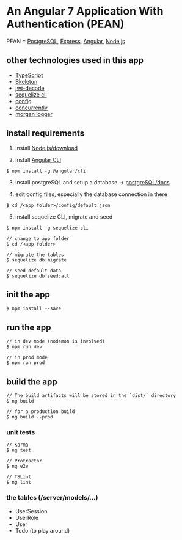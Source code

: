 # An Angular 7 Application With Authentication (PEAN)
PEAN = [PostgreSQL](https://www.postgresql.org), [Express](https://expressjs.com), [Angular](https://angular.io), [Node.js](https://nodejs.org)

## other technologies used in this app
- [TypeScript](https://www.typescriptlang.org)
- [Skeleton](http://getskeleton.com)
- [jwt-decode](https://www.npmjs.com/package/jwt-decode)
- [sequelize cli](https://github.com/sequelize/cli)
- [config](https://www.npmjs.com/package/config)
- [concurrently](https://www.npmjs.com/package/concurrently)
- [morgan logger](https://github.com/expressjs/morgan)

## install requirements
1. install [Node.js/download](https://nodejs.org/en/download/)

2. install [Angular CLI](https://cli.angular.io/)
```
$ npm install -g @angular/cli
```

3. install postgreSQL and setup a database -> [postgreSQL/docs](https://www.postgresql.org/docs/manuals/archive/)

4. edit config files, especially the database connection in there
```
$ cd /<app folder>/config/default.json
```

5. install sequelize CLI, migrate and seed
```
$ npm install -g sequelize-cli

// change to app folder
$ cd /<app folder>

// migrate the tables
$ sequelize db:migrate

// seed default data
$ sequelize db:seed:all
```

## init the app
```
$ npm install --save
```

## run the app
```
// in dev mode (nodemon is involved)
$ npm run dev

// in prod mode
$ npm run prod
```

## build the app
```
// The build artifacts will be stored in the `dist/` directory
$ ng build

// for a production build
$ ng build --prod
```

### unit tests
```
// Karma
$ ng test

// Protractor
$ ng e2e

// TSLint
$ ng lint 
```

### the tables (<app folder>/server/models/...)
- UserSession 
- UserRole 
- User 
- Todo (to play around)
